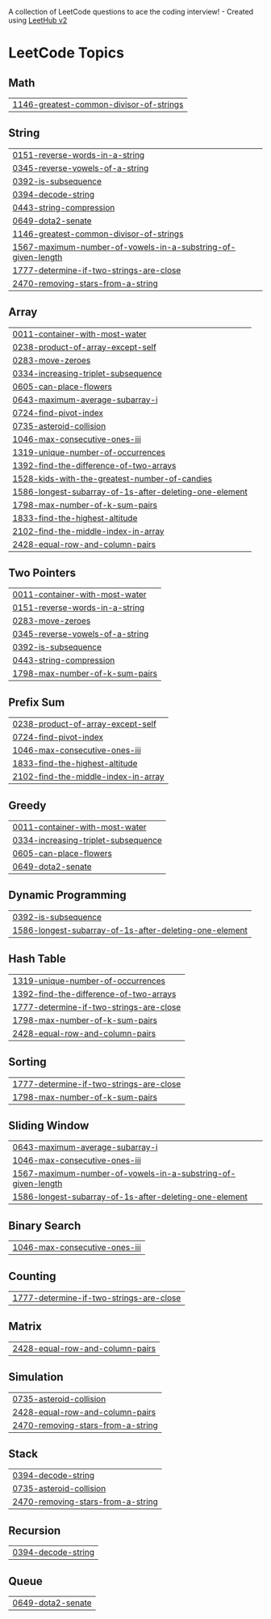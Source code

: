 A collection of LeetCode questions to ace the coding interview! - Created using [LeetHub v2](https://github.com/arunbhardwaj/LeetHub-2.0)
<!---LeetCode Topics Start-->
# LeetCode Topics
## Math
|  |
| ------- |
| [1146-greatest-common-divisor-of-strings](https://github.com/AbhikSalian/leet-grinds/tree/master/1146-greatest-common-divisor-of-strings) |
## String
|  |
| ------- |
| [0151-reverse-words-in-a-string](https://github.com/AbhikSalian/leet-grinds/tree/master/0151-reverse-words-in-a-string) |
| [0345-reverse-vowels-of-a-string](https://github.com/AbhikSalian/leet-grinds/tree/master/0345-reverse-vowels-of-a-string) |
| [0392-is-subsequence](https://github.com/AbhikSalian/leet-grinds/tree/master/0392-is-subsequence) |
| [0394-decode-string](https://github.com/AbhikSalian/leet-grinds/tree/master/0394-decode-string) |
| [0443-string-compression](https://github.com/AbhikSalian/leet-grinds/tree/master/0443-string-compression) |
| [0649-dota2-senate](https://github.com/AbhikSalian/leet-grinds/tree/master/0649-dota2-senate) |
| [1146-greatest-common-divisor-of-strings](https://github.com/AbhikSalian/leet-grinds/tree/master/1146-greatest-common-divisor-of-strings) |
| [1567-maximum-number-of-vowels-in-a-substring-of-given-length](https://github.com/AbhikSalian/leet-grinds/tree/master/1567-maximum-number-of-vowels-in-a-substring-of-given-length) |
| [1777-determine-if-two-strings-are-close](https://github.com/AbhikSalian/leet-grinds/tree/master/1777-determine-if-two-strings-are-close) |
| [2470-removing-stars-from-a-string](https://github.com/AbhikSalian/leet-grinds/tree/master/2470-removing-stars-from-a-string) |
## Array
|  |
| ------- |
| [0011-container-with-most-water](https://github.com/AbhikSalian/leet-grinds/tree/master/0011-container-with-most-water) |
| [0238-product-of-array-except-self](https://github.com/AbhikSalian/leet-grinds/tree/master/0238-product-of-array-except-self) |
| [0283-move-zeroes](https://github.com/AbhikSalian/leet-grinds/tree/master/0283-move-zeroes) |
| [0334-increasing-triplet-subsequence](https://github.com/AbhikSalian/leet-grinds/tree/master/0334-increasing-triplet-subsequence) |
| [0605-can-place-flowers](https://github.com/AbhikSalian/leet-grinds/tree/master/0605-can-place-flowers) |
| [0643-maximum-average-subarray-i](https://github.com/AbhikSalian/leet-grinds/tree/master/0643-maximum-average-subarray-i) |
| [0724-find-pivot-index](https://github.com/AbhikSalian/leet-grinds/tree/master/0724-find-pivot-index) |
| [0735-asteroid-collision](https://github.com/AbhikSalian/leet-grinds/tree/master/0735-asteroid-collision) |
| [1046-max-consecutive-ones-iii](https://github.com/AbhikSalian/leet-grinds/tree/master/1046-max-consecutive-ones-iii) |
| [1319-unique-number-of-occurrences](https://github.com/AbhikSalian/leet-grinds/tree/master/1319-unique-number-of-occurrences) |
| [1392-find-the-difference-of-two-arrays](https://github.com/AbhikSalian/leet-grinds/tree/master/1392-find-the-difference-of-two-arrays) |
| [1528-kids-with-the-greatest-number-of-candies](https://github.com/AbhikSalian/leet-grinds/tree/master/1528-kids-with-the-greatest-number-of-candies) |
| [1586-longest-subarray-of-1s-after-deleting-one-element](https://github.com/AbhikSalian/leet-grinds/tree/master/1586-longest-subarray-of-1s-after-deleting-one-element) |
| [1798-max-number-of-k-sum-pairs](https://github.com/AbhikSalian/leet-grinds/tree/master/1798-max-number-of-k-sum-pairs) |
| [1833-find-the-highest-altitude](https://github.com/AbhikSalian/leet-grinds/tree/master/1833-find-the-highest-altitude) |
| [2102-find-the-middle-index-in-array](https://github.com/AbhikSalian/leet-grinds/tree/master/2102-find-the-middle-index-in-array) |
| [2428-equal-row-and-column-pairs](https://github.com/AbhikSalian/leet-grinds/tree/master/2428-equal-row-and-column-pairs) |
## Two Pointers
|  |
| ------- |
| [0011-container-with-most-water](https://github.com/AbhikSalian/leet-grinds/tree/master/0011-container-with-most-water) |
| [0151-reverse-words-in-a-string](https://github.com/AbhikSalian/leet-grinds/tree/master/0151-reverse-words-in-a-string) |
| [0283-move-zeroes](https://github.com/AbhikSalian/leet-grinds/tree/master/0283-move-zeroes) |
| [0345-reverse-vowels-of-a-string](https://github.com/AbhikSalian/leet-grinds/tree/master/0345-reverse-vowels-of-a-string) |
| [0392-is-subsequence](https://github.com/AbhikSalian/leet-grinds/tree/master/0392-is-subsequence) |
| [0443-string-compression](https://github.com/AbhikSalian/leet-grinds/tree/master/0443-string-compression) |
| [1798-max-number-of-k-sum-pairs](https://github.com/AbhikSalian/leet-grinds/tree/master/1798-max-number-of-k-sum-pairs) |
## Prefix Sum
|  |
| ------- |
| [0238-product-of-array-except-self](https://github.com/AbhikSalian/leet-grinds/tree/master/0238-product-of-array-except-self) |
| [0724-find-pivot-index](https://github.com/AbhikSalian/leet-grinds/tree/master/0724-find-pivot-index) |
| [1046-max-consecutive-ones-iii](https://github.com/AbhikSalian/leet-grinds/tree/master/1046-max-consecutive-ones-iii) |
| [1833-find-the-highest-altitude](https://github.com/AbhikSalian/leet-grinds/tree/master/1833-find-the-highest-altitude) |
| [2102-find-the-middle-index-in-array](https://github.com/AbhikSalian/leet-grinds/tree/master/2102-find-the-middle-index-in-array) |
## Greedy
|  |
| ------- |
| [0011-container-with-most-water](https://github.com/AbhikSalian/leet-grinds/tree/master/0011-container-with-most-water) |
| [0334-increasing-triplet-subsequence](https://github.com/AbhikSalian/leet-grinds/tree/master/0334-increasing-triplet-subsequence) |
| [0605-can-place-flowers](https://github.com/AbhikSalian/leet-grinds/tree/master/0605-can-place-flowers) |
| [0649-dota2-senate](https://github.com/AbhikSalian/leet-grinds/tree/master/0649-dota2-senate) |
## Dynamic Programming
|  |
| ------- |
| [0392-is-subsequence](https://github.com/AbhikSalian/leet-grinds/tree/master/0392-is-subsequence) |
| [1586-longest-subarray-of-1s-after-deleting-one-element](https://github.com/AbhikSalian/leet-grinds/tree/master/1586-longest-subarray-of-1s-after-deleting-one-element) |
## Hash Table
|  |
| ------- |
| [1319-unique-number-of-occurrences](https://github.com/AbhikSalian/leet-grinds/tree/master/1319-unique-number-of-occurrences) |
| [1392-find-the-difference-of-two-arrays](https://github.com/AbhikSalian/leet-grinds/tree/master/1392-find-the-difference-of-two-arrays) |
| [1777-determine-if-two-strings-are-close](https://github.com/AbhikSalian/leet-grinds/tree/master/1777-determine-if-two-strings-are-close) |
| [1798-max-number-of-k-sum-pairs](https://github.com/AbhikSalian/leet-grinds/tree/master/1798-max-number-of-k-sum-pairs) |
| [2428-equal-row-and-column-pairs](https://github.com/AbhikSalian/leet-grinds/tree/master/2428-equal-row-and-column-pairs) |
## Sorting
|  |
| ------- |
| [1777-determine-if-two-strings-are-close](https://github.com/AbhikSalian/leet-grinds/tree/master/1777-determine-if-two-strings-are-close) |
| [1798-max-number-of-k-sum-pairs](https://github.com/AbhikSalian/leet-grinds/tree/master/1798-max-number-of-k-sum-pairs) |
## Sliding Window
|  |
| ------- |
| [0643-maximum-average-subarray-i](https://github.com/AbhikSalian/leet-grinds/tree/master/0643-maximum-average-subarray-i) |
| [1046-max-consecutive-ones-iii](https://github.com/AbhikSalian/leet-grinds/tree/master/1046-max-consecutive-ones-iii) |
| [1567-maximum-number-of-vowels-in-a-substring-of-given-length](https://github.com/AbhikSalian/leet-grinds/tree/master/1567-maximum-number-of-vowels-in-a-substring-of-given-length) |
| [1586-longest-subarray-of-1s-after-deleting-one-element](https://github.com/AbhikSalian/leet-grinds/tree/master/1586-longest-subarray-of-1s-after-deleting-one-element) |
## Binary Search
|  |
| ------- |
| [1046-max-consecutive-ones-iii](https://github.com/AbhikSalian/leet-grinds/tree/master/1046-max-consecutive-ones-iii) |
## Counting
|  |
| ------- |
| [1777-determine-if-two-strings-are-close](https://github.com/AbhikSalian/leet-grinds/tree/master/1777-determine-if-two-strings-are-close) |
## Matrix
|  |
| ------- |
| [2428-equal-row-and-column-pairs](https://github.com/AbhikSalian/leet-grinds/tree/master/2428-equal-row-and-column-pairs) |
## Simulation
|  |
| ------- |
| [0735-asteroid-collision](https://github.com/AbhikSalian/leet-grinds/tree/master/0735-asteroid-collision) |
| [2428-equal-row-and-column-pairs](https://github.com/AbhikSalian/leet-grinds/tree/master/2428-equal-row-and-column-pairs) |
| [2470-removing-stars-from-a-string](https://github.com/AbhikSalian/leet-grinds/tree/master/2470-removing-stars-from-a-string) |
## Stack
|  |
| ------- |
| [0394-decode-string](https://github.com/AbhikSalian/leet-grinds/tree/master/0394-decode-string) |
| [0735-asteroid-collision](https://github.com/AbhikSalian/leet-grinds/tree/master/0735-asteroid-collision) |
| [2470-removing-stars-from-a-string](https://github.com/AbhikSalian/leet-grinds/tree/master/2470-removing-stars-from-a-string) |
## Recursion
|  |
| ------- |
| [0394-decode-string](https://github.com/AbhikSalian/leet-grinds/tree/master/0394-decode-string) |
## Queue
|  |
| ------- |
| [0649-dota2-senate](https://github.com/AbhikSalian/leet-grinds/tree/master/0649-dota2-senate) |
<!---LeetCode Topics End-->